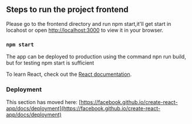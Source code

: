 ## Steps to run the project frontend

Please go to the frontend directory and run npm start,it'll get start in locahost
or open [http://localhost:3000](http://localhost:3000) to view it in your browser.
### `npm start`

The app can be deployed to production using the command npn run build, but for testing npm start is sufficient

To learn React, check out the [React documentation](https://reactjs.org/).

### Deployment

This section has moved here: [https://facebook.github.io/create-react-app/docs/deployment](https://facebook.github.io/create-react-app/docs/deployment)

